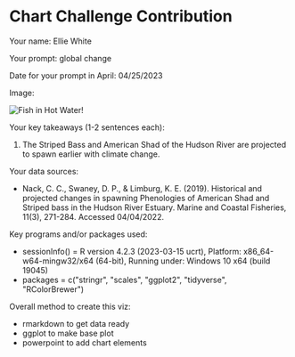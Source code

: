 # Chart Challenge Contribution

Your name: Ellie White

Your prompt: global change

Date for your prompt in April: 04/25/2023

Image: 

![Fish in Hot Water!](out/00_timeseries_ewhite_final.png)

Your key takeaways (1-2 sentences each):

1. The Striped Bass and American Shad of the Hudson River are projected to spawn earlier with climate change.

Your data sources: 

*  Nack, C. C., Swaney, D. P., & Limburg, K. E. (2019). Historical and projected changes in spawning Phenologies of American Shad and Striped bass in the Hudson River Estuary. Marine and Coastal Fisheries, 11(3), 271-284. Accessed 04/04/2022.

Key programs and/or packages used:
* sessionInfo() = R version 4.2.3 (2023-03-15 ucrt), Platform: x86_64-w64-mingw32/x64 (64-bit), Running under: Windows 10 x64 (build 19045) 
* packages = c("stringr", "scales", "ggplot2", "tidyverse", "RColorBrewer")

Overall method to create this viz:
* rmarkdown to get data ready 
* ggplot to make base plot 
* powerpoint to add chart elements